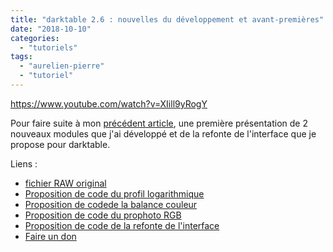 ```yaml
---
title: "darktable 2.6 : nouvelles du développement et avant-premières"
date: "2018-10-10"
categories: 
  - "tutoriels"
tags: 
  - "aurelien-pierre"
  - "tutoriel"
---
```


https://www.youtube.com/watch?v=XIill9yRogY

Pour faire suite à mon [précédent article](http://darktable.fr/2018/09/recuperer-la-plage-dynamique-prise-2/), une première présentation de 2 nouveaux modules que j'ai développé et de la refonte de l'interface que je propose pour darktable.

Liens :

- [fichier RAW original](https://froknowsphoto.com/raw-edit-of-the-week-25/)
- [Proposition de code du profil logarithmique](https://github.com/darktable-org/darktable/pull/1730)
- [Proposition de codede la balance couleur](https://github.com/darktable-org/darktable/pull/1734)
- [Proposition de code du prophoto RGB](https://github.com/darktable-org/darktable/pull/1744)
- [Proposition de code de la refonte de l'interface](https://github.com/darktable-org/darktable/pull/1745)
- [Faire un don](https://www.paypal.me/aurelienpierre)
